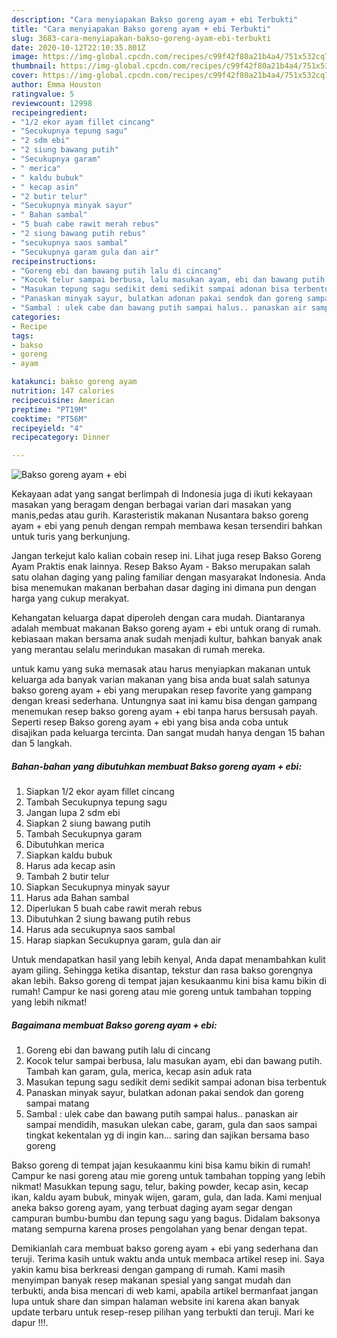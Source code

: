 ```yaml
---
description: "Cara menyiapakan Bakso goreng ayam + ebi Terbukti"
title: "Cara menyiapakan Bakso goreng ayam + ebi Terbukti"
slug: 3683-cara-menyiapakan-bakso-goreng-ayam-ebi-terbukti
date: 2020-10-12T22:10:35.801Z
image: https://img-global.cpcdn.com/recipes/c99f42f80a21b4a4/751x532cq70/bakso-goreng-ayam-ebi-foto-resep-utama.jpg
thumbnail: https://img-global.cpcdn.com/recipes/c99f42f80a21b4a4/751x532cq70/bakso-goreng-ayam-ebi-foto-resep-utama.jpg
cover: https://img-global.cpcdn.com/recipes/c99f42f80a21b4a4/751x532cq70/bakso-goreng-ayam-ebi-foto-resep-utama.jpg
author: Emma Houston
ratingvalue: 5
reviewcount: 12998
recipeingredient:
- "1/2 ekor ayam fillet cincang"
- "Secukupnya tepung sagu"
- "2 sdm ebi"
- "2 siung bawang putih"
- "Secukupnya garam"
- " merica"
- " kaldu bubuk"
- " kecap asin"
- "2 butir telur"
- "Secukupnya minyak sayur"
- " Bahan sambal"
- "5 buah cabe rawit merah rebus"
- "2 siung bawang putih rebus"
- "secukupnya saos sambal"
- "Secukupnya garam gula dan air"
recipeinstructions:
- "Goreng ebi dan bawang putih lalu di cincang"
- "Kocok telur sampai berbusa, lalu masukan ayam, ebi dan bawang putih. Tambah kan garam, gula, merica, kecap asin aduk rata"
- "Masukan tepung sagu sedikit demi sedikit sampai adonan bisa terbentuk"
- "Panaskan minyak sayur, bulatkan adonan pakai sendok dan goreng sampai matang"
- "Sambal : ulek cabe dan bawang putih sampai halus.. panaskan air sampai mendidih, masukan ulekan cabe, garam, gula dan saos sampai tingkat kekentalan yg di ingin kan... saring dan sajikan bersama baso goreng"
categories:
- Recipe
tags:
- bakso
- goreng
- ayam

katakunci: bakso goreng ayam 
nutrition: 147 calories
recipecuisine: American
preptime: "PT19M"
cooktime: "PT56M"
recipeyield: "4"
recipecategory: Dinner

---
```



![Bakso goreng ayam + ebi](https://img-global.cpcdn.com/recipes/c99f42f80a21b4a4/751x532cq70/bakso-goreng-ayam-ebi-foto-resep-utama.jpg)

Kekayaan adat yang sangat berlimpah di Indonesia juga di ikuti kekayaan masakan yang beragam dengan berbagai varian dari masakan yang manis,pedas atau gurih. Karasteristik makanan Nusantara bakso goreng ayam + ebi yang penuh dengan rempah membawa kesan tersendiri bahkan untuk turis yang berkunjung.


Jangan terkejut kalo kalian cobain resep ini. Lihat juga resep Bakso Goreng Ayam Praktis enak lainnya. Resep Bakso Ayam - Bakso merupakan salah satu olahan daging yang paling familiar dengan masyarakat Indonesia. Anda bisa menemukan makanan berbahan dasar daging ini dimana pun dengan harga yang cukup merakyat.

Kehangatan keluarga dapat diperoleh dengan cara mudah. Diantaranya adalah membuat makanan Bakso goreng ayam + ebi untuk orang di rumah. kebiasaan makan bersama anak sudah menjadi kultur, bahkan banyak anak yang merantau selalu merindukan masakan di rumah mereka.

untuk kamu yang suka memasak atau harus menyiapkan makanan untuk keluarga ada banyak varian makanan yang bisa anda buat salah satunya bakso goreng ayam + ebi yang merupakan resep favorite yang gampang dengan kreasi sederhana. Untungnya saat ini kamu bisa dengan gampang menemukan resep bakso goreng ayam + ebi tanpa harus bersusah payah.
Seperti resep Bakso goreng ayam + ebi yang bisa anda coba untuk disajikan pada keluarga tercinta. Dan sangat mudah hanya dengan 15 bahan dan 5 langkah.


<!--inarticleads1-->

##### Bahan-bahan yang dibutuhkan membuat Bakso goreng ayam + ebi:

1. Siapkan 1/2 ekor ayam fillet cincang
1. Tambah Secukupnya tepung sagu
1. Jangan lupa 2 sdm ebi
1. Siapkan 2 siung bawang putih
1. Tambah Secukupnya garam
1. Dibutuhkan  merica
1. Siapkan  kaldu bubuk
1. Harus ada  kecap asin
1. Tambah 2 butir telur
1. Siapkan Secukupnya minyak sayur
1. Harus ada  Bahan sambal
1. Diperlukan 5 buah cabe rawit merah rebus
1. Dibutuhkan 2 siung bawang putih rebus
1. Harus ada secukupnya saos sambal
1. Harap siapkan Secukupnya garam, gula dan air


Untuk mendapatkan hasil yang lebih kenyal, Anda dapat menambahkan kulit ayam giling. Sehingga ketika disantap, tekstur dan rasa bakso gorengnya akan lebih. Bakso goreng di tempat jajan kesukaanmu kini bisa kamu bikin di rumah! Campur ke nasi goreng atau mie goreng untuk tambahan topping yang lebih nikmat! 

<!--inarticleads2-->

##### Bagaimana membuat  Bakso goreng ayam + ebi:

1. Goreng ebi dan bawang putih lalu di cincang
1. Kocok telur sampai berbusa, lalu masukan ayam, ebi dan bawang putih. Tambah kan garam, gula, merica, kecap asin aduk rata
1. Masukan tepung sagu sedikit demi sedikit sampai adonan bisa terbentuk
1. Panaskan minyak sayur, bulatkan adonan pakai sendok dan goreng sampai matang
1. Sambal : ulek cabe dan bawang putih sampai halus.. panaskan air sampai mendidih, masukan ulekan cabe, garam, gula dan saos sampai tingkat kekentalan yg di ingin kan... saring dan sajikan bersama baso goreng


Bakso goreng di tempat jajan kesukaanmu kini bisa kamu bikin di rumah! Campur ke nasi goreng atau mie goreng untuk tambahan topping yang lebih nikmat! Masukkan tepung sagu, telur, baking powder, kecap asin, kecap ikan, kaldu ayam bubuk, minyak wijen, garam, gula, dan lada. Kami menjual aneka bakso goreng ayam, yang terbuat daging ayam segar dengan campuran bumbu-bumbu dan tepung sagu yang bagus. Didalam baksonya matang sempurna karena proses pengolahan yang benar dengan tepat. 

Demikianlah cara membuat bakso goreng ayam + ebi yang sederhana dan teruji. Terima kasih untuk waktu anda untuk membaca artikel resep ini. Saya yakin kamu bisa berkreasi dengan gampang di rumah. Kami masih menyimpan banyak resep makanan spesial yang sangat mudah dan terbukti, anda bisa mencari di web kami, apabila artikel bermanfaat jangan lupa untuk share dan simpan halaman website ini karena akan banyak update terbaru untuk resep-resep pilihan yang terbukti dan teruji. Mari ke dapur !!!. 
